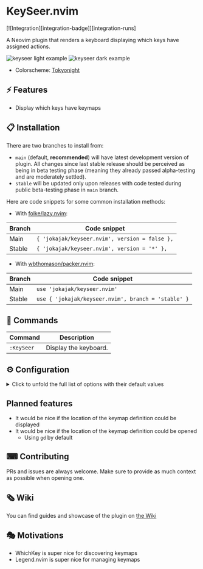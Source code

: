 # KeySeer.nvim

[![Integration][integration-badge]][integration-runs]

A Neovim plugin that renders a keyboard displaying which keys have assigned actions.

![keyseer light example](https://user-images.githubusercontent.com/460913/204164433-e320d74f-d63c-4130-b397-87dc3c5f1bd1.png#gh-light-mode-only)
![keyseer dark example](https://user-images.githubusercontent.com/460913/204164495-7d749ccf-4b6f-4992-a2a4-310a65fa4e6e.png#gh-dark-mode-only)

* Colorscheme: [Tokyonight](https://github.com/folke/tokyonight.nvim)

## ⚡️ Features

* Display which keys have keymaps

## 📋 Installation

There are two branches to install from:

* `main` (default, **recommended**) will have latest development version of plugin. All changes since last stable release should be perceived as being in beta testing phase (meaning they already passed alpha-testing and are moderately settled).
* `stable` will be updated only upon releases with code tested during public beta-testing phase in `main` branch.

Here are code snippets for some common installation methods:

* With [folke/lazy.nvim](https://github.com/folke/lazy.nvim):

| Branch | Code snippet                                         |
|--------|------------------------------------------------------|
| Main   | `{ 'jokajak/keyseer.nvim', version = false },`      |
| Stable | `{ 'jokajak/keyseer.nvim', version = '*' },`        |

* With [wbthomason/packer.nvim](https://github.com/wbthomason/packer.nvim):

| Branch | Code snippet                                         |
|--------|------------------------------------------------------|
| Main   | `use 'jokajak/keyseer.nvim'`                        |
| Stable | `use { 'jokajak/keyseer.nvim', branch = 'stable' }` |

## 🧰 Commands

|  Command   |      Description      |
|------------|-----------------------|
| `:KeySeer` | Display the keyboard. |

## ⚙ Configuration

<details>
<summary>Click to unfold the full list of options with their default values</summary>

> **Note**: The options are also available in Neovim by calling `:h keyseer.options`

```lua
KeySeer.config = {
  -- Prints useful logs about what event are triggered, and reasons actions are executed.
  debug = false,
  -- Initial neovim mode to display keybindings
  initial_mode = "n",

  include_modifiers = true,
  -- Boolean to include built in keymaps in display
  include_builtin_keymaps = false,
  -- Boolean to include global keymaps in display
  include_global_keymaps = true,
  -- Boolean to include buffer keymaps in display
  include_buffer_keymaps = true,
  -- TODO: Represent modifier toggling in highlights
  -- Boolean to include modified keys (e.g. <C-x> or <A-y> or C) in display
  include_modified_keypresses = false,
  -- TODO: Support ignoring whichkey conflicts when showing builtin keymaps
  -- Boolean to ignore whichkey keymaps
  ignore_whichkey_conflicts = true,

  -- Configuration for ui:
  -- - `border` defines border (as in `nvim_open_win()`).
  ui = {
    border = "double", -- none, single, double, shadow
    margin = { 1, 0, 1, 0 }, -- extra window margin [top, right, bottom, left]
    winblend = 0, -- value between 0-100 0 for fully opaque and 100 for fully transparent
    size = {
      width = 65,
      height = 10,
    },
    icons = {
      keyseer = "",
    },
    show_header = true, -- boolean if the header should be shown
  },

  -- Keyboard options
  keyboard = {
    -- Layout of the keycaps
    ---@type string|Keyboard
    layout = "qwerty",
    keycap_padding = { 0, 1, 0, 1 }, -- padding around keycap labels [top, right, bottom, left]
    -- How much padding to highlight around each keycap
    highlight_padding = { 0, 0, 0, 0 },
    -- override the label used to display some keys.
    key_labels = {
      ["Up"] = "↑",
      ["Down"] = "↓",
      ["Left"] = "←",
      ["Right"] = "→",
      ["<F1>"] = "F1",
      ["<F2>"] = "F2",
      ["<F3>"] = "F3",
      ["<F4>"] = "F4",
      ["<F5>"] = "F5",
      ["<F6>"] = "F6",
      ["<F7>"] = "F7",
      ["<F8>"] = "F8",
      ["<F9>"] = "F9",
      ["<F10>"] = "F10",

      -- For example:
      -- ["<space>"] = "SPC",
      -- ["<cr>"] = "RET",
      -- ["<tab>"] = "TAB",
    },
  },
}
```

</details>

## Planned features

* It would be nice if the location of the keymap definition could be displayed
* It would be nice if the location of the keymap definition could be opened
  * Using `gd` by default

## ⌨ Contributing

PRs and issues are always welcome. Make sure to provide as much context as possible when opening one.

## 🗞 Wiki

You can find guides and showcase of the plugin on [the Wiki](https://github.com/josh/keyseer.nvim/wiki)

## 🎭 Motivations

* WhichKey is super nice for discovering keymaps
* Legend.nvim is super nice for managing keymaps
